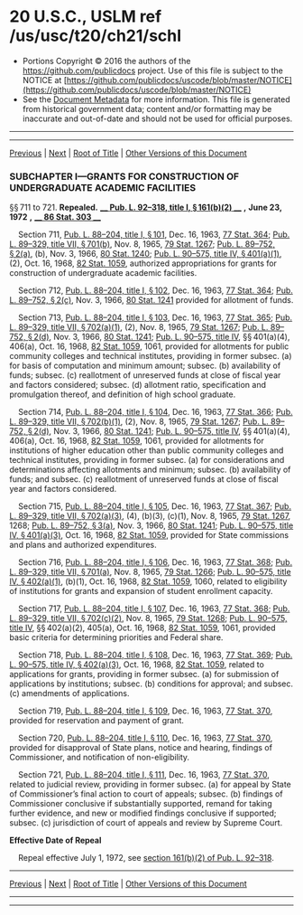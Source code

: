 ---
---

# 20 U.S.C., USLM ref /us/usc/t20/ch21/schI

* Portions Copyright © 2016 the authors of the https://github.com/publicdocs project.
  Use of this file is subject to the NOTICE at [https://github.com/publicdocs/uscode/blob/master/NOTICE](https://github.com/publicdocs/uscode/blob/master/NOTICE)
* See the [Document Metadata](././../../../../..//README.md) for more information.
  This file is generated from historical government data; content and/or formatting may be inaccurate and out-of-date and should not be used for official purposes.

----------
----------

[Previous](./../../../../..//us/usc/t20/ch21/m__us_usc_t20_s701.md) | [Next](./../../../../..//us/usc/t20/ch21/schII/m__us_usc_t20_ch21_schII.md) | [Root of Title](./../../../../../) | [Other Versions of this Document](https://publicdocs.github.io/go/links?ns=uslm&ref=%2Fus%2Fusc%2Ft20%2Fch21%2FschI)

### SUBCHAPTER I—GRANTS FOR CONSTRUCTION OF UNDERGRADUATE ACADEMIC FACILITIES

§§ 711 to 721. __Repealed.__  __[__  __Pub. L. 92–318, title I, § 161(b)(2)__  __][/us/pl/92/318/s161/b/2]__  __,__  __June 23, 1972__  __,__  __[__  __86 Stat. 303__  __][/us/stat/86/303]__ 

    Section 711, [Pub. L. 88–204, title I, § 101][/us/pl/88/204/s101], Dec. 16, 1963, [77 Stat. 364][/us/stat/77/364]; [Pub. L. 89–329, title VII, § 701(b)][/us/pl/89/329/s701/b], Nov. 8, 1965, [79 Stat. 1267][/us/stat/79/1267]; [Pub. L. 89–752, § 2(a)][/us/pl/89/752/s2/a], (b), Nov. 3, 1966, [80 Stat. 1240][/us/stat/80/1240]; [Pub. L. 90–575, title IV, § 401(a)(1)][/us/pl/90/575/s401/a/1], (2), Oct. 16, 1968, [82 Stat. 1059][/us/stat/82/1059], authorized appropriations for grants for construction of undergraduate academic facilities.

    Section 712, [Pub. L. 88–204, title I, § 102][/us/pl/88/204/s102], Dec. 16, 1963, [77 Stat. 364][/us/stat/77/364]; [Pub. L. 89–752, § 2(c)][/us/pl/89/752/s2/c], Nov. 3, 1966, [80 Stat. 1241][/us/stat/80/1241] provided for allotment of funds.

    Section 713, [Pub. L. 88–204, title I, § 103][/us/pl/88/204/s103], Dec. 16, 1963, [77 Stat. 365][/us/stat/77/365]; [Pub. L. 89–329, title VII, § 702(a)(1)][/us/pl/89/329/s702/a/1], (2), Nov. 8, 1965, [79 Stat. 1267][/us/stat/79/1267]; [Pub. L. 89–752, § 2(d)][/us/pl/89/752/s2/d], Nov. 3, 1966, [80 Stat. 1241][/us/stat/80/1241]; [Pub. L. 90–575, title IV][/us/pl/90/575], §§ 401(a)(4), 406(a), Oct. 16, 1968, [82 Stat. 1059][/us/stat/82/1059], 1061, provided for allotments for public community colleges and technical institutes, providing in former subsec. (a) for basis of computation and minimum amount; subsec. (b) availability of funds; subsec. (c) reallotment of unreserved funds at close of fiscal year and factors considered; subsec. (d) allotment ratio, specification and promulgation thereof, and definition of high school graduate.

    Section 714, [Pub. L. 88–204, title I, § 104][/us/pl/88/204/s104], Dec. 16, 1963, [77 Stat. 366][/us/stat/77/366]; [Pub. L. 89–329, title VII, § 702(b)(1)][/us/pl/89/329/s702/b/1], (2), Nov. 8, 1965, [79 Stat. 1267][/us/stat/79/1267]; [Pub. L. 89–752, § 2(d)][/us/pl/89/752/s2/d], Nov. 3, 1966, [80 Stat. 1241][/us/stat/80/1241]; [Pub. L. 90–575, title IV][/us/pl/90/575], §§ 401(a)(4), 406(a), Oct. 16, 1968, [82 Stat. 1059][/us/stat/82/1059], 1061, provided for allotments for institutions of higher education other than public community colleges and technical institutes, providing in former subsec. (a) for considerations and determinations affecting allotments and minimum; subsec. (b) availability of funds; and subsec. (c) reallotment of unreserved funds at close of fiscal year and factors considered.

    Section 715, [Pub. L. 88–204, title I, § 105][/us/pl/88/204/s105], Dec. 16, 1963, [77 Stat. 367][/us/stat/77/367]; [Pub. L. 89–329, title VII, § 702(a)(3)][/us/pl/89/329/s702/a/3], (4), (b)(3), (c)(1), Nov. 8, 1965, [79 Stat. 1267][/us/stat/79/1267], 1268; [Pub. L. 89–752, § 3(a)][/us/pl/89/752/s3/a], Nov. 3, 1966, [80 Stat. 1241][/us/stat/80/1241]; [Pub. L. 90–575, title IV, § 401(a)(3)][/us/pl/90/575/s401/a/3], Oct. 16, 1968, [82 Stat. 1059][/us/stat/82/1059], provided for State commissions and plans and authorized expenditures.

    Section 716, [Pub. L. 88–204, title I, § 106][/us/pl/88/204/s106], Dec. 16, 1963, [77 Stat. 368][/us/stat/77/368]; [Pub. L. 89–329, title VII, § 701(a)][/us/pl/89/329/s701/a], Nov. 8, 1965, [79 Stat. 1266][/us/stat/79/1266]; [Pub. L. 90–575, title IV, § 402(a)(1)][/us/pl/90/575/s402/a/1], (b)(1), Oct. 16, 1968, [82 Stat. 1059][/us/stat/82/1059], 1060, related to eligibility of institutions for grants and expansion of student enrollment capacity.

    Section 717, [Pub. L. 88–204, title I, § 107][/us/pl/88/204/s107], Dec. 16, 1963, [77 Stat. 368][/us/stat/77/368]; [Pub. L. 89–329, title VII, § 702(c)(2)][/us/pl/89/329/s702/c/2], Nov. 8, 1965, [79 Stat. 1268][/us/stat/79/1268]; [Pub. L. 90–575, title IV][/us/pl/90/575], §§ 402(a)(2), 405(a), Oct. 16, 1968, [82 Stat. 1059][/us/stat/82/1059], 1061, provided basic criteria for determining priorities and Federal share.

    Section 718, [Pub. L. 88–204, title I, § 108][/us/pl/88/204/s108], Dec. 16, 1963, [77 Stat. 369][/us/stat/77/369]; [Pub. L. 90–575, title IV, § 402(a)(3)][/us/pl/90/575/s402/a/3], Oct. 16, 1968, [82 Stat. 1059][/us/stat/82/1059], related to applications for grants, providing in former subsec. (a) for submission of applications by institutions; subsec. (b) conditions for approval; and subsec. (c) amendments of applications.

    Section 719, [Pub. L. 88–204, title I, § 109][/us/pl/88/204/s109], Dec. 16, 1963, [77 Stat. 370][/us/stat/77/370], provided for reservation and payment of grant.

    Section 720, [Pub. L. 88–204, title I, § 110][/us/pl/88/204/s110], Dec. 16, 1963, [77 Stat. 370][/us/stat/77/370], provided for disapproval of State plans, notice and hearing, findings of Commissioner, and notification of non-eligibility.

    Section 721, [Pub. L. 88–204, title I, § 111][/us/pl/88/204/s111], Dec. 16, 1963, [77 Stat. 370][/us/stat/77/370], related to judicial review, providing in former subsec. (a) for appeal by State of Commissioner’s final action to court of appeals; subsec. (b) findings of Commissioner conclusive if substantially supported, remand for taking further evidence, and new or modified findings conclusive if supported; subsec. (c) jurisdiction of court of appeals and review by Supreme Court.

 __Effective Date of Repeal__ 

    Repeal effective July 1, 1972, see [section 161(b)(2) of Pub. L. 92–318][/us/pl/92/318/s161/b/2].

----------

[Previous](./../../../../..//us/usc/t20/ch21/m__us_usc_t20_s701.md) | [Next](./../../../../..//us/usc/t20/ch21/schII/m__us_usc_t20_ch21_schII.md) | [Root of Title](./../../../../../) | [Other Versions of this Document](https://publicdocs.github.io/go/links?ns=uslm&ref=%2Fus%2Fusc%2Ft20%2Fch21%2FschI)

----------
----------

[/us/pl/92/318/s161/b/2]: https://publicdocs.github.io/go/links?ns=uslm&ref=%2Fus%2Fpl%2F92%2F318%2Fs161%2Fb%2F2
[/us/stat/86/303]: https://publicdocs.github.io/go/links?ns=uslm&ref=%2Fus%2Fstat%2F86%2F303
[/us/pl/88/204/s101]: https://publicdocs.github.io/go/links?ns=uslm&ref=%2Fus%2Fpl%2F88%2F204%2Fs101
[/us/stat/77/364]: https://publicdocs.github.io/go/links?ns=uslm&ref=%2Fus%2Fstat%2F77%2F364
[/us/pl/89/329/s701/b]: https://publicdocs.github.io/go/links?ns=uslm&ref=%2Fus%2Fpl%2F89%2F329%2Fs701%2Fb
[/us/stat/79/1267]: https://publicdocs.github.io/go/links?ns=uslm&ref=%2Fus%2Fstat%2F79%2F1267
[/us/pl/89/752/s2/a]: https://publicdocs.github.io/go/links?ns=uslm&ref=%2Fus%2Fpl%2F89%2F752%2Fs2%2Fa
[/us/stat/80/1240]: https://publicdocs.github.io/go/links?ns=uslm&ref=%2Fus%2Fstat%2F80%2F1240
[/us/pl/90/575/s401/a/1]: https://publicdocs.github.io/go/links?ns=uslm&ref=%2Fus%2Fpl%2F90%2F575%2Fs401%2Fa%2F1
[/us/stat/82/1059]: https://publicdocs.github.io/go/links?ns=uslm&ref=%2Fus%2Fstat%2F82%2F1059
[/us/pl/88/204/s102]: https://publicdocs.github.io/go/links?ns=uslm&ref=%2Fus%2Fpl%2F88%2F204%2Fs102
[/us/stat/77/364]: https://publicdocs.github.io/go/links?ns=uslm&ref=%2Fus%2Fstat%2F77%2F364
[/us/pl/89/752/s2/c]: https://publicdocs.github.io/go/links?ns=uslm&ref=%2Fus%2Fpl%2F89%2F752%2Fs2%2Fc
[/us/stat/80/1241]: https://publicdocs.github.io/go/links?ns=uslm&ref=%2Fus%2Fstat%2F80%2F1241
[/us/pl/88/204/s103]: https://publicdocs.github.io/go/links?ns=uslm&ref=%2Fus%2Fpl%2F88%2F204%2Fs103
[/us/stat/77/365]: https://publicdocs.github.io/go/links?ns=uslm&ref=%2Fus%2Fstat%2F77%2F365
[/us/pl/89/329/s702/a/1]: https://publicdocs.github.io/go/links?ns=uslm&ref=%2Fus%2Fpl%2F89%2F329%2Fs702%2Fa%2F1
[/us/stat/79/1267]: https://publicdocs.github.io/go/links?ns=uslm&ref=%2Fus%2Fstat%2F79%2F1267
[/us/pl/89/752/s2/d]: https://publicdocs.github.io/go/links?ns=uslm&ref=%2Fus%2Fpl%2F89%2F752%2Fs2%2Fd
[/us/stat/80/1241]: https://publicdocs.github.io/go/links?ns=uslm&ref=%2Fus%2Fstat%2F80%2F1241
[/us/pl/90/575]: https://publicdocs.github.io/go/links?ns=uslm&ref=%2Fus%2Fpl%2F90%2F575
[/us/stat/82/1059]: https://publicdocs.github.io/go/links?ns=uslm&ref=%2Fus%2Fstat%2F82%2F1059
[/us/pl/88/204/s104]: https://publicdocs.github.io/go/links?ns=uslm&ref=%2Fus%2Fpl%2F88%2F204%2Fs104
[/us/stat/77/366]: https://publicdocs.github.io/go/links?ns=uslm&ref=%2Fus%2Fstat%2F77%2F366
[/us/pl/89/329/s702/b/1]: https://publicdocs.github.io/go/links?ns=uslm&ref=%2Fus%2Fpl%2F89%2F329%2Fs702%2Fb%2F1
[/us/stat/79/1267]: https://publicdocs.github.io/go/links?ns=uslm&ref=%2Fus%2Fstat%2F79%2F1267
[/us/pl/89/752/s2/d]: https://publicdocs.github.io/go/links?ns=uslm&ref=%2Fus%2Fpl%2F89%2F752%2Fs2%2Fd
[/us/stat/80/1241]: https://publicdocs.github.io/go/links?ns=uslm&ref=%2Fus%2Fstat%2F80%2F1241
[/us/pl/90/575]: https://publicdocs.github.io/go/links?ns=uslm&ref=%2Fus%2Fpl%2F90%2F575
[/us/stat/82/1059]: https://publicdocs.github.io/go/links?ns=uslm&ref=%2Fus%2Fstat%2F82%2F1059
[/us/pl/88/204/s105]: https://publicdocs.github.io/go/links?ns=uslm&ref=%2Fus%2Fpl%2F88%2F204%2Fs105
[/us/stat/77/367]: https://publicdocs.github.io/go/links?ns=uslm&ref=%2Fus%2Fstat%2F77%2F367
[/us/pl/89/329/s702/a/3]: https://publicdocs.github.io/go/links?ns=uslm&ref=%2Fus%2Fpl%2F89%2F329%2Fs702%2Fa%2F3
[/us/stat/79/1267]: https://publicdocs.github.io/go/links?ns=uslm&ref=%2Fus%2Fstat%2F79%2F1267
[/us/pl/89/752/s3/a]: https://publicdocs.github.io/go/links?ns=uslm&ref=%2Fus%2Fpl%2F89%2F752%2Fs3%2Fa
[/us/stat/80/1241]: https://publicdocs.github.io/go/links?ns=uslm&ref=%2Fus%2Fstat%2F80%2F1241
[/us/pl/90/575/s401/a/3]: https://publicdocs.github.io/go/links?ns=uslm&ref=%2Fus%2Fpl%2F90%2F575%2Fs401%2Fa%2F3
[/us/stat/82/1059]: https://publicdocs.github.io/go/links?ns=uslm&ref=%2Fus%2Fstat%2F82%2F1059
[/us/pl/88/204/s106]: https://publicdocs.github.io/go/links?ns=uslm&ref=%2Fus%2Fpl%2F88%2F204%2Fs106
[/us/stat/77/368]: https://publicdocs.github.io/go/links?ns=uslm&ref=%2Fus%2Fstat%2F77%2F368
[/us/pl/89/329/s701/a]: https://publicdocs.github.io/go/links?ns=uslm&ref=%2Fus%2Fpl%2F89%2F329%2Fs701%2Fa
[/us/stat/79/1266]: https://publicdocs.github.io/go/links?ns=uslm&ref=%2Fus%2Fstat%2F79%2F1266
[/us/pl/90/575/s402/a/1]: https://publicdocs.github.io/go/links?ns=uslm&ref=%2Fus%2Fpl%2F90%2F575%2Fs402%2Fa%2F1
[/us/stat/82/1059]: https://publicdocs.github.io/go/links?ns=uslm&ref=%2Fus%2Fstat%2F82%2F1059
[/us/pl/88/204/s107]: https://publicdocs.github.io/go/links?ns=uslm&ref=%2Fus%2Fpl%2F88%2F204%2Fs107
[/us/stat/77/368]: https://publicdocs.github.io/go/links?ns=uslm&ref=%2Fus%2Fstat%2F77%2F368
[/us/pl/89/329/s702/c/2]: https://publicdocs.github.io/go/links?ns=uslm&ref=%2Fus%2Fpl%2F89%2F329%2Fs702%2Fc%2F2
[/us/stat/79/1268]: https://publicdocs.github.io/go/links?ns=uslm&ref=%2Fus%2Fstat%2F79%2F1268
[/us/pl/90/575]: https://publicdocs.github.io/go/links?ns=uslm&ref=%2Fus%2Fpl%2F90%2F575
[/us/stat/82/1059]: https://publicdocs.github.io/go/links?ns=uslm&ref=%2Fus%2Fstat%2F82%2F1059
[/us/pl/88/204/s108]: https://publicdocs.github.io/go/links?ns=uslm&ref=%2Fus%2Fpl%2F88%2F204%2Fs108
[/us/stat/77/369]: https://publicdocs.github.io/go/links?ns=uslm&ref=%2Fus%2Fstat%2F77%2F369
[/us/pl/90/575/s402/a/3]: https://publicdocs.github.io/go/links?ns=uslm&ref=%2Fus%2Fpl%2F90%2F575%2Fs402%2Fa%2F3
[/us/stat/82/1059]: https://publicdocs.github.io/go/links?ns=uslm&ref=%2Fus%2Fstat%2F82%2F1059
[/us/pl/88/204/s109]: https://publicdocs.github.io/go/links?ns=uslm&ref=%2Fus%2Fpl%2F88%2F204%2Fs109
[/us/stat/77/370]: https://publicdocs.github.io/go/links?ns=uslm&ref=%2Fus%2Fstat%2F77%2F370
[/us/pl/88/204/s110]: https://publicdocs.github.io/go/links?ns=uslm&ref=%2Fus%2Fpl%2F88%2F204%2Fs110
[/us/stat/77/370]: https://publicdocs.github.io/go/links?ns=uslm&ref=%2Fus%2Fstat%2F77%2F370
[/us/pl/88/204/s111]: https://publicdocs.github.io/go/links?ns=uslm&ref=%2Fus%2Fpl%2F88%2F204%2Fs111
[/us/stat/77/370]: https://publicdocs.github.io/go/links?ns=uslm&ref=%2Fus%2Fstat%2F77%2F370
[/us/pl/92/318/s161/b/2]: https://publicdocs.github.io/go/links?ns=uslm&ref=%2Fus%2Fpl%2F92%2F318%2Fs161%2Fb%2F2



